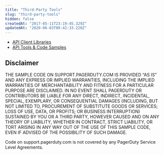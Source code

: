 ```yaml
---
title: "Third-Party Tools"
slug: "third-party-tools"
hidden: false
createdAt: "2017-05-11T23:19:45.329Z"
updatedAt: "2020-06-03T00:42:33.220Z"
---
```

* [API Client Libraries](doc:code-libraries)
* [API Tools & Code Samples](doc:code-samples) 
## Disclaimer

THE SAMPLE CODE ON SUPPORT.PAGERDUTY.COM IS PROVIDED “AS IS” AND ANY EXPRESS OR IMPLIED WARRANTIES, INCLUDING THE IMPLIED WARRANTIES OF MERCHANTABILITY AND FITNESS FOR A PARTICULAR PURPOSE ARE DISCLAIMED. IN NO EVENT SHALL PAGERDUTY OR CONTRIBUTORS BE LIABLE FOR ANY DIRECT, INDIRECT, INCIDENTAL, SPECIAL, EXEMPLARY, OR CONSEQUENTIAL DAMAGES (INCLUDING, BUT NOT LIMITED TO, PROCUREMENT OF SUBSTITUTE GOODS OR SERVICES; LOSS OF USE, DATA, OR PROFITS; OR BUSINESS INTERRUPTION) SUSTAINED BY YOU OR A THIRD PARTY, HOWEVER CAUSED AND ON ANY THEORY OF LIABILITY, WHETHER IN CONTRACT, STRICT LIABILITY, OR TORT ARISING IN ANY WAY OUT OF THE USE OF THIS SAMPLE CODE, EVEN IF ADVISED OF THE POSSIBILITY OF SUCH DAMAGE.

Code on support.pagerduty.com is not covered by any PagerDuty Service Level Agreements.